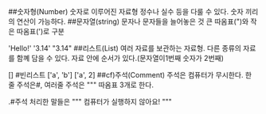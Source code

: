##숫자형(Number)
숫자로 이루어진 자료형 정수나 실수 등을 다룰 수 있다. 숫자 끼리의 연산이 가능하다.
##문자열(string)
문자나 문자들을 늘어놓은 것
큰 따옴표(")와 작은 따옴표(')로 구분

'Hello!'
'3.14'
"3.14"
##리스트(List)
여러 자료를 보관하는 자료형.
다른 종류의 자료를 함꼐 담을 수 있다.
자료 안에 순서가 있다.(문자열이1번째 숫자가 2번째)

[] #빈리스트
['a', 'b']
['a', 2]
##cf)주석(Comment)
주석은 컴퓨터가 무시한다.
한 줄 주석은#, 여러줄 주석은 """ 따옴표 3개로 한다.

.#주석 처리한 말들은
"""
컴퓨터가 실행하지 않아요!
"""